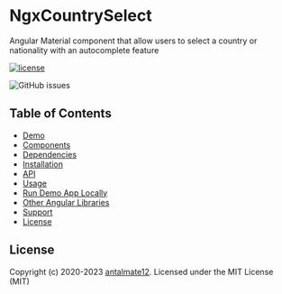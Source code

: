 # NgxCountrySelect

Angular Material component that allow users to select a country or nationality with an autocomplete feature

[![license](https://img.shields.io/github/license/ngx-material-components/country-select.svg?style=flat-square)](https://github.com/ngx-material-components/country-select/blob/master/LICENSE)

![GitHub issues](https://img.shields.io/github/issues/ngx-material-components/country-select.svg?style=flat-square)


## Table of Contents
- [Demo](#demo)
- [Components](#components)
- [Dependencies](#dependencies)
- [Installation](#installation)
- [API](#api)
- [Usage](#usage)
- [Run Demo App Locally](#run-demo-app-locally)
- [Other Angular Libraries](#other-angular-libraries)
- [Support](#support)
- [License](#license)


## License
Copyright (c) 2020-2023 [antalmate12](https://github.com/antalmate12). Licensed under the MIT License (MIT)
